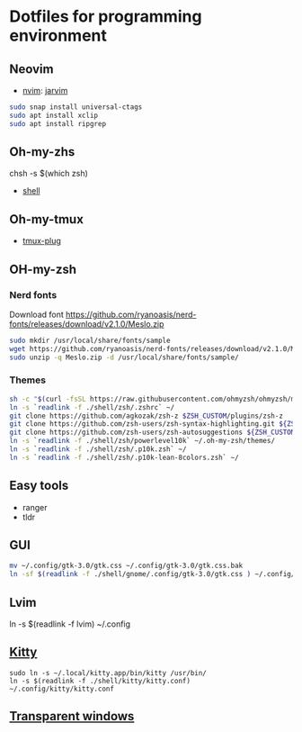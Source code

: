 # Dotfiles for programming environment

## Neovim

- [nvim](./nvim): [jarvim](https://github.com/glepnir/jarvim)

```bash
sudo snap install universal-ctags
sudo apt install xclip
sudo apt install ripgrep
```
## Oh-my-zhs
chsh -s $(which zsh)
- [shell](./shell)

## Oh-my-tmux

- [tmux-plug](./tmux-plug)

## OH-my-zsh
### Nerd fonts
Download font https://github.com/ryanoasis/nerd-fonts/releases/download/v2.1.0/Meslo.zip
```bash
sudo mkdir /usr/local/share/fonts/sample
wget https://github.com/ryanoasis/nerd-fonts/releases/download/v2.1.0/Meslo.zip
sudo unzip -q Meslo.zip -d /usr/local/share/fonts/sample/
```

### Themes
```bash
sh -c "$(curl -fsSL https://raw.githubusercontent.com/ohmyzsh/ohmyzsh/master/tools/install.sh)"
ln -s `readlink -f ./shell/zsh/.zshrc` ~/
git clone https://github.com/agkozak/zsh-z $ZSH_CUSTOM/plugins/zsh-z
git clone https://github.com/zsh-users/zsh-syntax-highlighting.git ${ZSH_CUSTOM:-~/.oh-my-zsh/custom}/plugins/zsh-syntax-highlighting
git clone https://github.com/zsh-users/zsh-autosuggestions ${ZSH_CUSTOM:-~/.oh-my-zsh/custom}/plugins/zsh-autosuggestions
ln -s `readlink -f ./shell/zsh/powerlevel10k` ~/.oh-my-zsh/themes/
ln -s `readlink -f ./shell/zsh/.p10k.zsh` ~/
ln -s `readlink -f ./shell/zsh/.p10k-lean-8colors.zsh` ~/
```

## Easy tools
- ranger
- tldr

## GUI
```bash
mv ~/.config/gtk-3.0/gtk.css ~/.config/gtk-3.0/gtk.css.bak
ln -sf $(readlink -f ./shell/gnome/.config/gtk-3.0/gtk.css ) ~/.config/gtk-3.0/
```

## Lvim
ln -s $(readlink -f lvim) ~/.config 

## [Kitty](https://sw.kovidgoyal.net/kitty/binary/#binary-install)
```
sudo ln -s ~/.local/kitty.app/bin/kitty /usr/bin/
ln -s $(readlink -f ./shell/kitty/kitty.conf) ~/.config/kitty/kitty.conf
```

## [ Transparent windows ](./shell/gnome/devilspie-vscode-transparency.sh)

